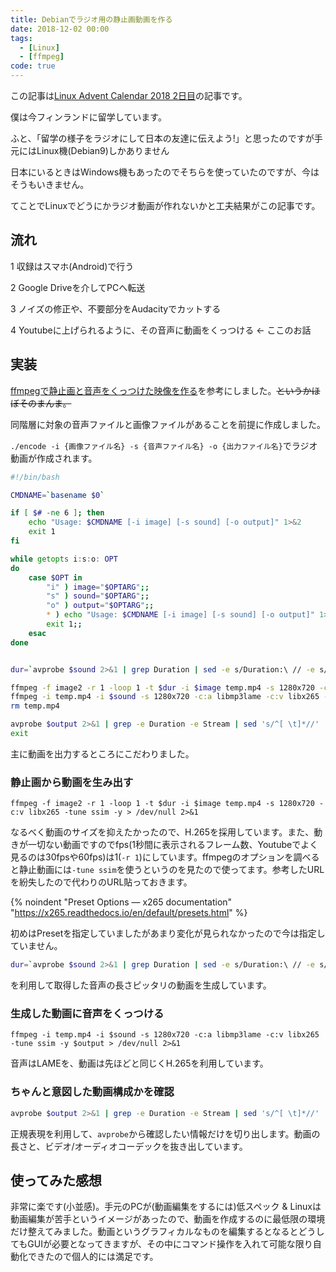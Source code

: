 ```yaml
---
title: Debianでラジオ用の静止画動画を作る
date: 2018-12-02 00:00
tags:
  - [Linux]
  - [ffmpeg]
code: true
---
```


この記事は[Linux Advent Calendar 2018 2日目](https://qiita.com/advent-calendar/2018/linux)の記事です。

僕は今フィンランドに留学しています。

ふと、「留学の様子をラジオにして日本の友達に伝えよう!」と思ったのですが手元にはLinux機(Debian9)しかありません

日本にいるときはWindows機もあったのでそちらを使っていたのですが、今はそうもいきません。

てことでLinuxでどうにかラジオ動画が作れないかと工夫結果がこの記事です。

## 流れ

1 収録はスマホ(Android)で行う

2 Google Driveを介してPCへ転送

3 ノイズの修正や、不要部分をAudacityでカットする

4 Youtubeに上げられるように、その音声に動画をくっつける ← ここのお話

## 実装

[ffmpegで静止画と音声をくっつけた映像を作る](https://qiita.com/ottyajp/items/4cd5280b4b8e8ff331e1)を参考にしました。~~というかほぼそのまんま。~~

同階層に対象の音声ファイルと画像ファイルがあることを前提に作成しました。

`./encode -i {画像ファイル名} -s {音声ファイル名} -o {出力ファイル名}`でラジオ動画が作成されます。

```sh
#!/bin/bash

CMDNAME=`basename $0`

if [ $# -ne 6 ]; then
    echo "Usage: $CMDNAME [-i image] [-s sound] [-o output]" 1>&2
    exit 1
fi

while getopts i:s:o: OPT
do
    case $OPT in
        "i" ) image="$OPTARG";;
        "s" ) sound="$OPTARG";;
        "o" ) output="$OPTARG";;
        * ) echo "Usage: $CMDNAME [-i image] [-s sound] [-o output]" 1>&2
        exit 1;;
    esac
done


dur=`avprobe $sound 2>&1 | grep Duration | sed -e s/Duration:\ // -e s/,.*//`

ffmpeg -f image2 -r 1 -loop 1 -t $dur -i $image temp.mp4 -s 1280x720 -c:v libx265 -tune ssim -y > /dev/null 2>&1
ffmpeg -i temp.mp4 -i $sound -s 1280x720 -c:a libmp3lame -c:v libx265 -tune ssim -y $output > /dev/null 2>&1
rm temp.mp4

avprobe $output 2>&1 | grep -e Duration -e Stream | sed 's/^[ \t]*//' | sed -n 's/\(Duration: [^,]*\).*/\1/p; s/.*\(Video: [^(]*\).* \([0-9][0-9]*x[0-9][0-9]*\).*/\1\2/p; s/.*.*\(Audio: [^(]*\).*/\1/p;'
exit
```

主に動画を出力するところにこだわりました。

### 静止画から動画を生み出す

`ffmpeg -f image2 -r 1 -loop 1 -t $dur -i $image temp.mp4 -s 1280x720 -c:v libx265 -tune ssim -y > /dev/null 2>&1`

なるべく動画のサイズを抑えたかったので、H.265を採用しています。また、動きが一切ない動画ですのでfps(1秒間に表示されるフレーム数、Youtubeでよく見るのは30fpsや60fps)は1(`-r 1`)にしています。ffmpegのオプションを調べると静止動画には`-tune ssim`を使うというのを見たので使ってます。参考したURLを紛失したので代わりのURL貼っておきます。

{% noindent "Preset Options — x265 documentation" "https://x265.readthedocs.io/en/default/presets.html" %}

初めはPresetを指定していましたがあまり変化が見られなかったので今は指定していません。

```sh
dur=`avprobe $sound 2>&1 | grep Duration | sed -e s/Duration:\ // -e s/,.*//`
```

を利用して取得した音声の長さピッタリの動画を生成しています。

### 生成した動画に音声をくっつける

`ffmpeg -i temp.mp4 -i $sound -s 1280x720 -c:a libmp3lame -c:v libx265 -tune ssim -y $output > /dev/null 2>&1`

音声はLAMEを、動画は先ほどと同じくH.265を利用しています。

### ちゃんと意図した動画構成かを確認

```sh
avprobe $output 2>&1 | grep -e Duration -e Stream | sed 's/^[ \t]*//' | sed -n 's/\(Duration: [^,]*\).*/\1/p; s/.*\(Video: [^(]*\).* \([0-9][0-9]*x[0-9][0-9]*\).*/\1\2/p; s/.*.*\(Audio: [^(]*\).*/\1/p;'
```

正規表現を利用して、`avprobe`から確認したい情報だけを切り出します。動画の長さと、ビデオ/オーディオコーデックを抜き出しています。

## 使ってみた感想

非常に楽です(小並感)。手元のPCが(動画編集をするには)低スペック & Linuxは動画編集が苦手というイメージがあったので、動画を作成するのに最低限の環境だけ整えてみました。動画というグラフィカルなものを編集するとなるとどうしてもGUIが必要となってきますが、その中にコマンド操作を入れて可能な限り自動化できたので個人的には満足です。
